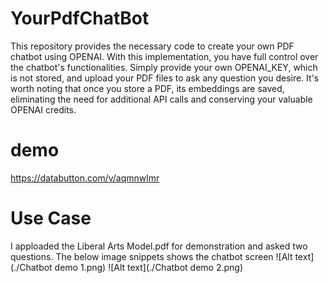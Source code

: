 # YourPdfChatBot
This repository provides the necessary code to create your own PDF chatbot using OPENAI. With this implementation, you have full control over the chatbot's functionalities. Simply provide your own OPENAI_KEY, which is not stored, and upload your PDF files to ask any question you desire. It's worth noting that once you store a PDF, its embeddings are saved, eliminating the need for additional API calls and conserving your valuable OPENAI credits.
# demo
https://databutton.com/v/aqmnwlmr

# Use Case  
I apploaded the Liberal Arts Model.pdf for demonstration and asked two questions. The below image snippets shows the chatbot screen
![Alt text](./Chatbot demo 1.png)
![Alt text](./Chatbot demo 2.png)
